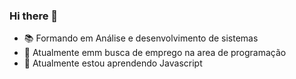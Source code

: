 ### Hi there 👋

- 📚 Formando em Análise e desenvolvimento de sistemas
- 🔭 Atualmente emm busca de emprego na area de programação
- 🌱 Atualmente estou aprendendo Javascript
